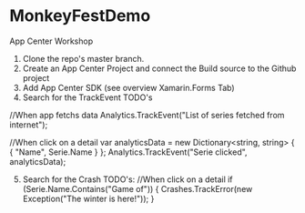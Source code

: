 # MonkeyFestDemo
App Center Workshop


1. Clone the repo's master branch.
2. Create an App Center Project and connect the Build source to the Github project
3. Add App Center SDK (see overview Xamarin.Forms Tab)
4. Search for the TrackEvent TODO's
  
//When app fetchs data
  Analytics.TrackEvent("List of series fetched from internet");
 
//When click on a detail 
  var analyticsData = new Dictionary<string, string>
            {
                { "Name", Serie.Name }
            };
  Analytics.TrackEvent("Serie clicked", analyticsData);


5. Search for the Crash TODO's:
//When click on a detail 
 if (Serie.Name.Contains("Game of"))
            {
                Crashes.TrackError(new Exception("The winter is here!"));
            }



